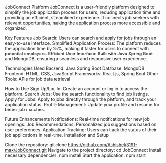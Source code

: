 JobConnect Platform
JobConnect is a user-friendly platform designed to simplify the job application process for users, reducing application time and providing an efficient, streamlined experience. It connects job seekers with relevant opportunities, making the application process more accessible and organized.

Key Features
Job Search: Users can search and apply for jobs through an easy-to-use interface.
Simplified Application Process: The platform reduces the application time by 25%, making it faster for users to connect with potential employers.
Efficient User Interface: Built with Java Spring Boot and MongoDB, ensuring a seamless and responsive user experience.



Technologies Used
Backend: Java Spring Boot
Database: MongoDB
Frontend: HTML, CSS, JavaScript
Frameworks: React.js, Spring Boot
Other Tools: APIs for job data retrieval



How to Use
Sign Up/Log In: Create an account or log in to access the platform.
Search Jobs: Use the search functionality to find job listings.
Apply for Jobs: Apply to jobs directly through the platform, and track your application status.
Profile Management: Update your profile and resume for better job matches.


Future Enhancements
Notifications: Real-time notifications for new job openings.
Job Recommendations: Personalized job suggestions based on user preferences.
Application Tracking: Users can track the status of their job applications in real-time.
Installation and Setup

Clone the repository:
git clone https://github.com/Abhishek3191-max/JobConnect.git
Navigate to the project directory:
cd JobConnect
Install necessary dependencies:
npm install
Start the application:
npm start
